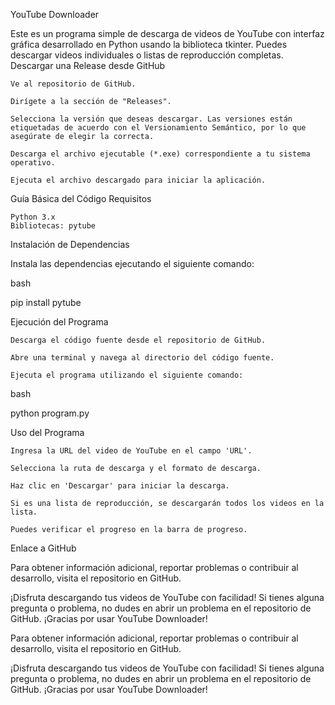 YouTube Downloader

Este es un programa simple de descarga de videos de YouTube con interfaz gráfica desarrollado en Python usando la biblioteca tkinter. Puedes descargar videos individuales o listas de reproducción completas.
Descargar una Release desde GitHub

    Ve al repositorio de GitHub.

    Dirígete a la sección de "Releases".

    Selecciona la versión que deseas descargar. Las versiones están etiquetadas de acuerdo con el Versionamiento Semántico, por lo que asegúrate de elegir la correcta.

    Descarga el archivo ejecutable (*.exe) correspondiente a tu sistema operativo.

    Ejecuta el archivo descargado para iniciar la aplicación.

Guía Básica del Código
Requisitos

    Python 3.x
    Bibliotecas: pytube

Instalación de Dependencias

Instala las dependencias ejecutando el siguiente comando:

bash

pip install pytube

Ejecución del Programa

    Descarga el código fuente desde el repositorio de GitHub.

    Abre una terminal y navega al directorio del código fuente.

    Ejecuta el programa utilizando el siguiente comando:

bash

python program.py

Uso del Programa

    Ingresa la URL del video de YouTube en el campo 'URL'.

    Selecciona la ruta de descarga y el formato de descarga.

    Haz clic en 'Descargar' para iniciar la descarga.

    Si es una lista de reproducción, se descargarán todos los videos en la lista.

    Puedes verificar el progreso en la barra de progreso.

Enlace a GitHub

Para obtener información adicional, reportar problemas o contribuir al desarrollo, visita el repositorio en GitHub.

¡Disfruta descargando tus videos de YouTube con facilidad! Si tienes alguna pregunta o problema, no dudes en abrir un problema en el repositorio de GitHub. ¡Gracias por usar YouTube Downloader!

Para obtener información adicional, reportar problemas o contribuir al desarrollo, visita el repositorio en GitHub.

¡Disfruta descargando tus videos de YouTube con facilidad! Si tienes alguna pregunta o problema, no dudes en abrir un problema en el repositorio de GitHub. ¡Gracias por usar YouTube Downloader!
